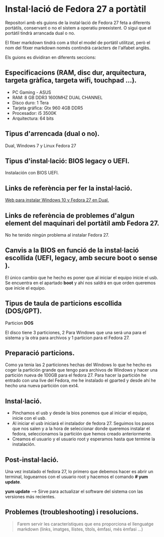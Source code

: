 # Instal·lació de Fedora 27 a portàtil

Repositori amb els guions de la instal·lació de Fedora 27 feta a diferents portàtils, conservant o no el sistem a operatiu preexistent. O sigui que el portàtil tindrà arrancada dual o no.

El fitxer markdown tindrà com a títol el model de portàtil utilitzat, però el nom del fitxer markdown només contindrà caràcters de l'alfabet anglès.

Els guions es dividiran en diferents seccions: 

## Especificacions (RAM, disc dur, arquitectura, targeta gràfica, targeta wifi, touchpad ...).

- PC Gaming - ASUS 
- RAM: 8 GB DDR3 1600MHZ DUAL CHANNEL
- Disco duro: 1 Tera
- Tarjeta gráfica: Gtx 960 4GB DDR5
- Procesador: i5 3500K
- Arquitectura: 64 bits


## Tipus d'arrencada (dual o no).
Dual, Windows 7 y Linux Fedora 27

## Tipus d'instal·lació: BIOS legacy o UEFI.

Instalación con BIOS UEFI.

## Links de referència per fer la instal·lació.

[Web para instalar Windows 10 y Fedora 27 en Dual.]( https://www.solvetic.com/tutoriales/article/4514-como-instalar-fedora-27-con-windows-10-arranque-dual-boot/)

## Links de referència de problemes d'algun element del maquinari del portàtil amb Fedora 27.

No he tenido ningún problema al instalar Fedora 27.

## Canvis a la BIOS en funció de la instal·lació escollida (UEFI, legacy, amb secure boot o sense ).

El único cambio que he hecho es poner que al iniciar el equipo inicie el usb. Se encuentra en el apartado **boot** y ahí nos saldrá en que orden queremos que inicie el equipo.

## Tipus de taula de particions escollida (DOS/GPT).

Particion **DOS**

El disco tiene 3 particiones, 2 Para Windows que una será una para el sistema y la otra para archivos y 1 particion para el Fedora 27.

## Preparació particions.

Como ya tenia las 2 particiones hechas del Windows lo que he hecho es coger la partición grande que tengo para archivos de Windows y hacer una partición nueva de 100GB para el fedora 27. 
Para hacer la partición he entrado con una live del Fedora, me he instalado el gparted y desde ahí he hecho una nueva partición con ext4.

## Instal·lació.

- Pinchamos el usb y desde la bios ponemos que al iniciar el equipo, inicie con el usb.
- Al iniciar el usb iniciará el instalador de fedora 27. Seguimos los pasos que nos salen y a la hora de seleccionar donde queremos instalar el fedora, seleccionamos la partición que hemos creado anteriormente.
- Creamos el usuario y el usuario root y esperamos hasta que termine la instalación.

## Post-instal·lació.

Una vez instalado el fedora 27, lo primero que debemos hacer es abrir un terminal, loguearnos con el usuario root y hacemos el comando **# yum update**.

**yum update** --> Sirve para actualizar el software del sistema con las versiones más recientes.

## Problemes (troubleshooting) i resolucions.

> Farem servir les característiques que ens proporciona el llenguatge markdown (links, imatges, llistes, títols, èmfasi, més èmfasi ...)
